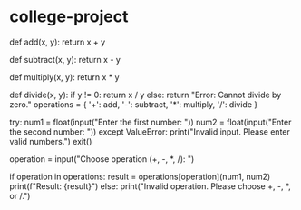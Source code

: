 # college-project
def add(x, y):
    return x + y

def subtract(x, y):
    return x - y

def multiply(x, y):
    return x * y

def divide(x, y):
    if y != 0:
        return x / y
    else:
        return "Error: Cannot divide by zero."
operations = {
    '+': add,
    '-': subtract,
    '*': multiply,
    '/': divide
}

try:
    num1 = float(input("Enter the first number: "))
    num2 = float(input("Enter the second number: "))
except ValueError:
    print("Invalid input. Please enter valid numbers.")
    exit()

operation = input("Choose operation (+, -, *, /): ")

if operation in operations:
    result = operations[operation](num1, num2)
    print(f"Result: {result}")
else:
    print("Invalid operation. Please choose +, -, *, or /.")
